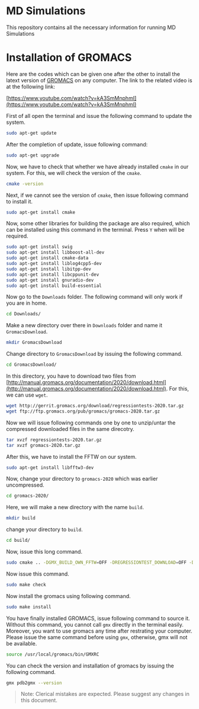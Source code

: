 # MD Simulations

This repository contains all the necessary information for running MD Simulations

# Installation of GROMACS

Here are the codes which can be given one after the other to install the latext version of [GROMACS](http://www.gromacs.org/) on any computer. The link to the related video is at the following link:

[https://www.youtube.com/watch?v=kA3SmMnphmI](https://www.youtube.com/watch?v=kA3SmMnphmI)

First of all open the terminal and issue the following command to update the system.

```bash
sudo apt-get update
```

After the completion of update, issue following command:

```bash
sudo apt-get upgrade
```

Now, we have to check that whether we have already installed `cmake` in our system. For this, we will check the version of the `cmake`.

```bash
cmake -version
```

Next, if we cannot see the version of `cmake`, then issue following command to install it.

```bash
sudo apt-get install cmake
```

Now, some other libraries for building the package are also required, which can be installed using this command in the terminal. Press `Y` when will be required.

```bash
sudo apt-get install swig
sudo apt-get install libboost-all-dev
sudo apt-get install cmake-data
sudo apt-get install liblog4cpp5-dev
sudo apt-get install libitpp-dev
sudo apt-get install libcppunit-dev
sudo apt-get install gnuradio-dev
sudo apt-get install build-essential
```

Now go to the `Downloads` folder. The following command will only work if you are in home.

```bash
cd Downloads/
```

Make a new directory over there in `Downloads` folder and name it `GromacsDownload`.

```bash
mkdir GromacsDownload
```

Change directory to `GromacsDownload` by issuing the following command.

```bash
cd GromacsDownload/
```

In this directory, you have to download two files from [http://manual.gromacs.org/documentation/2020/download.html](http://manual.gromacs.org/documentation/2020/download.html). For this, we can use `wget`.

```bash
wget http://gerrit.gromacs.org/download/regressiontests-2020.tar.gz
wget ftp://ftp.gromacs.org/pub/gromacs/gromacs-2020.tar.gz
```

Now we will issue following commands one by one to unzip/untar the compressed downloaded files in the same direcotry.

```bash
tar xvzf regressiontests-2020.tar.gz
tar xvzf gromacs-2020.tar.gz
```

After this, we have to install the FFTW on our system.

```bash
sudo apt-get install libfftw3-dev
```

Now, change your directory to `gromacs-2020` which was earlier uncompressed.

```bash
cd gromacs-2020/
```

Here, we will make a new directory with the name `build`.

```bash
mkdir build
```

change your directory to `build`.

```bash
cd build/
```

Now, issue this long command.

```bash
sudo cmake .. -DGMX_BUILD_OWN_FFTW=OFF -DREGRESSIONTEST_DOWNLOAD=OFF -DCMAKE_C_COMPILER=gcc -DREGRESSIONTEST_PATH=/home/rehan/Downloads/GromacsDownload/regressiontests-2020
```

Now issue this command.

```bash
sudo make check
```

Now install the gromacs using following command.

```bash
sudo make install
```

You have finally installed GROMACS, issue following command to source it. Without this command, you cannot call `gmx` directly in the terminal easily. Moreover, you want to use gromacs any time after restrating your computer. Please issue the same command before using `gmx`, otherwise, gmx will not be available.

```bash
source /usr/local/gromacs/bin/GMXRC
```

You can check the version and installation of gromacs by issuing the following command.

```bash
gmx pdb2gmx --version
```

> Note: Clerical mistakes are expected. Please suggest any changes in this document.

